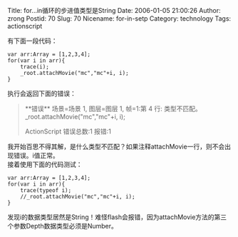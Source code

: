 Title: for...in循环的步进值类型是String
Date: 2006-01-05 21:00:26
Author: zrong
Postid: 70
Slug: 70
Nicename: for-in-setp
Category: technology
Tags: actionscript

有下面一段代码：

``` {lang="actionscript"}
var arr:Array = [1,2,3,4];
for(var i in arr){
    trace(i);
    _root.attachMovie("mc","mc"+i, i);
}
```

执行会返回下面的错误：

> \*\*错误\*\* 场景=场景 1, 图层=图层 1, 帧=1:第 4 行: 类型不匹配。  
>  \_root.attachMovie("mc","mc"+i, i);
>
> ActionScript 错误总数:1 报错:1

我开始百思不得其解，是什么类型不匹配？如果注释attachMovie一行，则不会出现错误。i值正常。  
接着使用下面的代码测试：

``` {lang="actionscript"}
var arr:Array = [1,2,3,4];
for(var i in arr){
    trace(typeof i);
    //_root.attachMovie("mc","mc"+i, i);
}
```

发现i的数据类型居然是String！难怪flash会报错，因为attachMovie方法的第三个参数Depth数据类型必须是Number。


